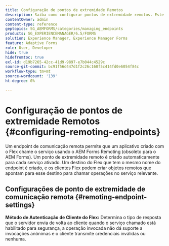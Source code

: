 ```yaml
---
title: Configuração de pontos de extremidade Remotos
description: Saiba como configurar pontos de extremidade remotos. Este documento explica como habilitar o aplicativo criado com o Flex para chamar o serviço usando o AEM Forms Remoting.
contentOwner: admin
content-type: reference
geptopics: SG_AEMFORMS/categories/managing_endpoints
products: SG_EXPERIENCEMANAGER/6.5/FORMS
solution: Experience Manager, Experience Manager Forms
feature: Adaptive Forms
role: User, Developer
hide: true
hidefromtoc: true
exl-id: d19b7265-42cc-41d9-9897-e7b044c4529c
source-git-commit: bc91f56d447d1f2c26c160f5c414fd0e6054f84c
workflow-type: tm+mt
source-wordcount: '139'
ht-degree: 0%

---
```


# Configuração de pontos de extremidade Remotos {#configuring-remoting-endpoints}

Um endpoint de comunicação remota permite que um aplicativo criado com o Flex chame o serviço usando o AEM Forms Remoting (obsoleto para o AEM Forms). Um ponto de extremidade remoto é criado automaticamente para cada serviço ativado. Um destino do Flex que tem o mesmo nome do endpoint é criado, e os clientes Flex podem criar objetos remotos que apontam para esse destino para chamar operações no serviço relevante.

## Configurações de ponto de extremidade de comunicação remota {#remoting-endpoint-settings}

**Método de Autenticação de Cliente do Flex:** Determina o tipo de resposta que o servidor envia de volta ao cliente quando o serviço chamado está habilitado para segurança, a operação invocada não dá suporte a invocações anônimas e o cliente transmite credenciais inválidas ou nenhuma.
